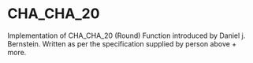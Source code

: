 # CHA_CHA_20
Implementation of CHA_CHA_20 (Round) Function introduced by Daniel j. Bernstein.
Written as per the specification supplied by person above + more.